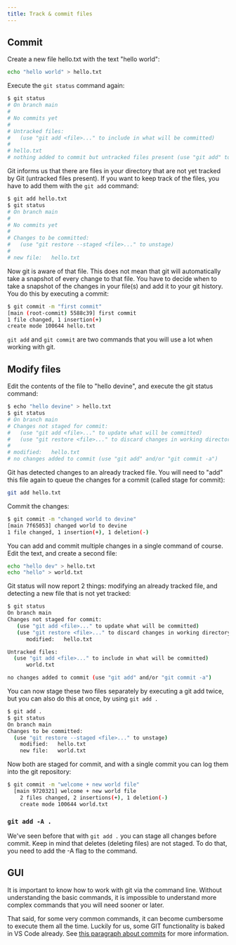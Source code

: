 ```yaml
---
title: Track & commit files
---
```


## Commit

Create a new file hello.txt with the text "hello world":

```bash
echo "hello world" > hello.txt
```

Execute the `git status` command again:

```bash
$ git status
# On branch main
#
# No commits yet
#
# Untracked files:
#   (use "git add <file>..." to include in what will be committed)
#
# hello.txt
# nothing added to commit but untracked files present (use "git add" to track)
```

Git informs us that there are files in your directory that are not yet tracked by Git (untracked files present). If you want to keep track of the files, you have to add them with the `git add` command:

```bash
$ git add hello.txt
$ git status
# On branch main
#
# No commits yet
#
# Changes to be committed:
#   (use "git restore --staged <file>..." to unstage)
#
# new file:   hello.txt
```

Now git is aware of that file. This does not mean that git will automatically take a snapshot of every change to that file. You have to decide when to take a snapshot of the changes in your file(s) and add it to your git history. You do this by executing a commit:

```bash
$ git commit -m "first commit"
[main (root-commit) 5588c39] first commit
1 file changed, 1 insertion(+)
create mode 100644 hello.txt
```

`git add` and `git commit` are two commands that you will use a lot when working with git.

## Modify files

Edit the contents of the file to "hello devine", and execute the git status command:

```bash
$ echo "hello devine" > hello.txt
$ git status
# On branch main
# Changes not staged for commit:
#   (use "git add <file>..." to update what will be committed)
#   (use "git restore <file>..." to discard changes in working directory)
#
# modified:   hello.txt
# no changes added to commit (use "git add" and/or "git commit -a")
```

Git has detected changes to an already tracked file. You will need to "add" this file again to queue the changes for a commit (called stage for commit):

```bash
git add hello.txt
```

Commit the changes:

```bash
$ git commit -m "changed world to devine"
[main 7f65053] changed world to devine
1 file changed, 1 insertion(+), 1 deletion(-)
```

You can add and commit multiple changes in a single command of course. Edit the text, and create a second file:

```bash
echo "hello dev" > hello.txt
echo "hello" > world.txt
```

Git status will now report 2 things: modifying an already tracked file, and detecting a new file that is not yet tracked:

```bash
$ git status
On branch main
Changes not staged for commit:
   (use "git add <file>..." to update what will be committed)
   (use "git restore <file>..." to discard changes in working directory)
      modified:   hello.txt

Untracked files:
  (use "git add <file>..." to include in what will be committed)
      world.txt

no changes added to commit (use "git add" and/or "git commit -a")
```

You can now stage these two files separately by executing a git add twice, but you can also do this at once, by using `git add .`

```bash
$ git add .
$ git status
On branch main
Changes to be committed:
  (use "git restore --staged <file>..." to unstage)
    modified:   hello.txt
    new file:   world.txt
```

Now both are staged for commit, and with a single commit you can log them into the git repository:

```bash
$ git commit -m "welcome + new world file"
  [main 9720321] welcome + new world file
    2 files changed, 2 insertions(+), 1 deletion(-)
    create mode 100644 world.txt
```

### `git add -A .`

We've seen before that with `git add .` you can stage all changes before commit. Keep in mind that deletes (deleting files) are not staged. To do that, you need to add the -A flag to the command.

## GUI

It is important to know how to work with git via the command line. Without understanding the basic commands, it is impossible to understand more complex commands that you will need sooner or later.

That said, for some very common commands, it can become cumbersome to execute them all the time. Luckily for us, some GIT functionality is baked in VS Code already. See [this paragraph about commits](https://code.visualstudio.com/docs/editor/versioncontrol#_commit) for more information.
